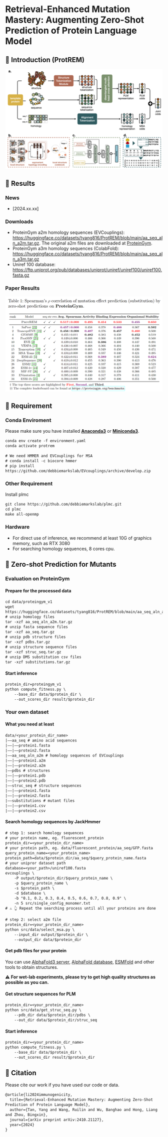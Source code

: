 # Retrieval-Enhanced Mutation Mastery: Augmenting Zero-Shot Prediction of Protein Language Model

## 🚀 Introduction (ProtREM)

<img src="img/framework.png" alt="framework">

## 📑 Results

### News

- [2024.xx.xx]

### Downloads

- ProteinGym a2m homology sequences (EVCouplings): https://huggingface.co/datasets/tyang816/ProtREM/blob/main/aa_seq_aln_a2m.tar.gz. The original a2m files are downloaded at [ProteinGym](https://github.com/OATML-Markslab/ProteinGym).
- ProteinGym a3m homology sequences (ColabFold): https://huggingface.co/datasets/tyang816/ProtREM/blob/main/aa_seq_aln_a3m.tar.gz
- Uniref 100 database: https://ftp.uniprot.org/pub/databases/uniprot/uniref/uniref100/uniref100.fasta.gz

### Paper Results

<img src="img/tab1.png" alt="tab1">

## 🛫 Requirement

### Conda Enviroment

Please make sure you have installed **[Anaconda3](https://www.anaconda.com/download)** or **[Miniconda3](https://docs.conda.io/projects/miniconda/en/latest/)**.

```
conda env create -f environment.yaml
conda activate protrem

# We need HMMER and EVCouplings for MSA
# conda install -c biocore hmmer
# pip install https://github.com/debbiemarkslab/EVcouplings/archive/develop.zip
```

### Other Requirement

Install plmc
```shell
git clone https://github.com/debbiemarkslab/plmc.git
cd plmc
make all-openmp
```

### Hardware

- For direct use of inference, we recommend at least 10G of graphics memory, such as RTX 3080
- For searching homology sequences, 8 cores cpu.

## 🧬 Zero-shot Prediction for Mutants

### Evaluation on ProteinGym

#### Prepare for the processed data
```shell
cd data/proteingym_v1
wget https://huggingface.co/datasets/tyang816/ProtREM/blob/main/aa_seq_aln_a2m.tar.gz
# unzip homology files
tar -xzf aa_seq_aln_a2m.tar.gz
# unzip fasta sequence files
tar -xzf aa_seq.tar.gz
# unzip pdb structure files
tar -xzf pdbs.tar.gz
# unzip structure sequence files
tar -xzf struc_seq.tar.gz
# unzip DMS substitution csv files
tar -xzf substitutions.tar.gz
```

#### Start inference
```shell
protein_dir=proteingym_v1
python compute_fitness.py \
    --base_dir data/$protein_dir \
    --out_scores_dir result/$protein_dir
```

### Your own dataset

#### What you need at least
```shell
data/<your_protein_dir_name>
|——aa_seq # amino acid sequences
|——|——protein1.fasta
|——|——protein2.fasta
|——aa_seq_aln_a2m # homology sequences of EVCouplings
|——|——protein1.a2m
|——|——protein2.a2m
|——pdbs # structures
|——|——protein1.pdb
|——|——protein2.pdb
|——struc_seq # structure sequences
|——|——protein1.fasta
|——|——protein2.fasta
|——substitutions # mutant files
|——|——protein1.csv
|——|——protein2.csv
```

#### Search homology sequences by JackHmmer
```shell
# step 1: search homology sequences
# your protein name, eg. fluorescent_protein
protein_dir=<your_protein_dir_name>
# your protein path, eg. data/fluorescent_protein/aa_seq/GFP.fasta
query_protein_name=<your_protein_name>
protein_path=data/$protein_dir/aa_seq/$query_protein_name.fasta
# your unipror dataset path
database=<your_path>/uniref100.fasta
evcouplings \
    -P output/$protein_dir/$query_protein_name \
    -p $query_protein_name \
    -s $protein_path \
    -d $database \
    -b "0.1, 0.2, 0.3, 0.4, 0.5, 0.6, 0.7, 0.8, 0.9" \
    -n 5 src/single_config_monomer.txt
# ⚠ 👆 Repeat the searching process until all your proteins are done

# step 2: select a2m file
protein_dir=<your_protein_dir_name>
python src/data/select_msa.py \
    --input_dir output/$protein_dir \
    --output_dir data/$protein_dir
```

#### Get pdb files for your protein
You can use [AlphaFold3 server](https://alphafoldserver.com/), [AlphaFold database](https://alphafold.ebi.ac.uk/download), [ESMFold](https://huggingface.co/facebook/esmfold_v1) and other tools to obtain structures.

⚠ **For wet-lab experiments, please try to get high quality structures as possible as you can.**

#### Get structure sequences for PLM
```shell
protein_dir=<your_protein_dir_name>
python src/data/get_struc_seq.py \
    --pdb_dir data/$protein_dir/pdbs \
    --out_dir data/$protein_dir/struc_seq
```

#### Start inference
```shell
protein_dir=<your_protein_dir_name>
python compute_fitness.py \
    --base_dir data/$protein_dir \
    --out_scores_dir result/$protein_dir
```

## 🙌 Citation

Please cite our work if you have used our code or data.

```
@article{li2024immunogenicity,
  title={Retrieval-Enhanced Mutation Mastery: Augmenting Zero-Shot Prediction of Protein Language Model},
  author={Tan, Yang and Wang, Ruilin and Wu, Banghao and Hong, Liang and Zhou, Bingxin},
  journal={arXiv preprint arXiv:2410.21127},
  year={2024}
}
```